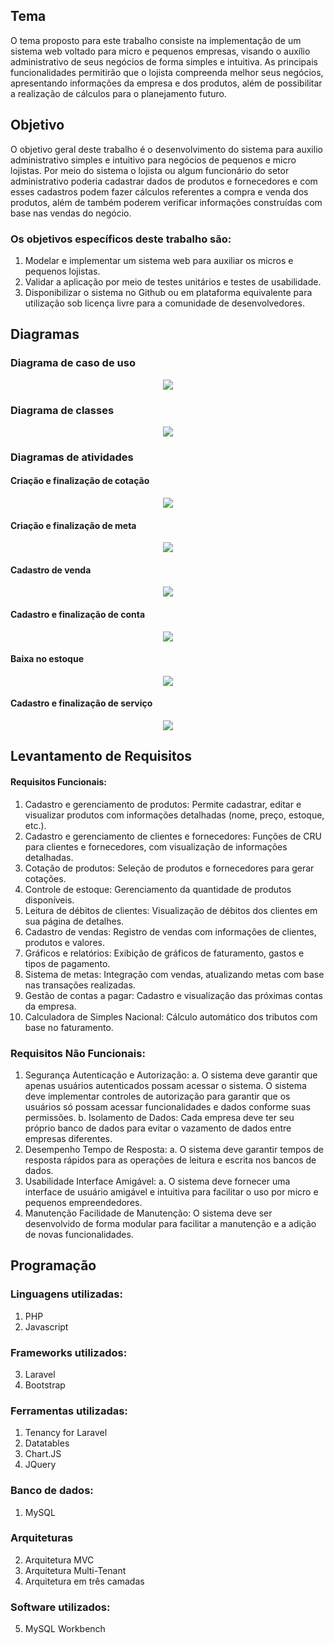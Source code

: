 ## Tema

O tema proposto para este trabalho consiste na implementação de um sistema web voltado para micro e pequenos empresas, visando o auxílio administrativo de seus negócios de forma simples e intuitiva. As principais funcionalidades permitirão que o lojista compreenda melhor seus negócios, apresentando informações da empresa e dos produtos, além de possibilitar a realização de cálculos para o planejamento futuro.

## Objetivo

O objetivo geral deste trabalho é o desenvolvimento do sistema para auxilio administrativo simples e intuitivo para negócios de pequenos e micro lojistas. Por meio do sistema o lojista ou algum funcionário do setor administrativo poderia cadastrar dados de produtos e fornecedores e com esses cadastros podem fazer cálculos referentes a compra e venda dos produtos, além de também poderem verificar informações construídas com base nas vendas do negócio.

### Os objetivos específicos deste trabalho são:
1. Modelar e implementar um sistema web para auxiliar os micros e pequenos lojistas.
2. Validar a aplicação por meio de testes unitários e testes de usabilidade.
3. Disponibilizar o sistema no Github ou em plataforma equivalente para utilização sob
licença livre para a comunidade de desenvolvedores.

## Diagramas
### Diagrama de caso de uso
<center><img src="resources/diagramas/diagrama_casos_uso.png"></center>

### Diagrama de classes

<center><img src="resources/diagramas/diagrama_classe.png"></center>

### Diagramas de atividades
#### Criação e finalização de cotação
<center><img src="resources/diagramas/diagrama_atividades_cotacao.png" ></center>

#### Criação e finalização de meta
<center><img src="resources/diagramas/diagrama_atividade_meta.png" ></center>

#### Cadastro de venda
<center><img src="resources/diagramas/diagrama_atividade_venda.png" ></center>

#### Cadastro e finalização de conta
<center><img src="resources/diagramas/diagrama_atividade_conta.png" ></center>

#### Baixa no estoque
<center><img src="resources/diagramas/diagrama_atividade_estoque.png" ></center>

#### Cadastro e finalização de serviço
<center><img src="resources/diagramas/diagrama_atividade_servico.png" ></center>


## Levantamento de Requisitos 
#### Requisitos Funcionais: 
1. Cadastro e gerenciamento de produtos: Permite cadastrar, editar e visualizar produtos com informações detalhadas (nome, preço, estoque, etc.). 
2. Cadastro e gerenciamento de clientes e fornecedores: Funções de CRU para clientes e fornecedores, com visualização de informações detalhadas. 
3. Cotação de produtos: Seleção de produtos e fornecedores para gerar cotações. 
4. Controle de estoque: Gerenciamento da quantidade de produtos disponíveis. 
5. Leitura de débitos de clientes: Visualização de débitos dos clientes em sua página de detalhes. 
6. Cadastro de vendas: Registro de vendas com informações de clientes, produtos e valores. 
7. Gráficos e relatórios: Exibição de gráficos de faturamento, gastos e tipos de pagamento. 
8. Sistema de metas: Integração com vendas, atualizando metas com base nas transações realizadas. 
9. Gestão de contas a pagar: Cadastro e visualização das próximas contas da empresa. 
10. Calculadora de Simples Nacional: Cálculo automático dos tributos com base no faturamento.

### Requisitos Não Funcionais:
1.	Segurança Autenticação e Autorização: 
a.	O sistema deve garantir que apenas usuários autenticados possam acessar o sistema. O sistema deve implementar controles de autorização para garantir que os usuários só possam acessar funcionalidades e dados conforme suas permissões. 
b.	Isolamento de Dados: Cada empresa deve ter seu próprio banco de dados para evitar o vazamento de dados entre empresas diferentes. 
2.	Desempenho Tempo de Resposta: 
a.	O sistema deve garantir tempos de resposta rápidos para as operações de leitura e escrita nos bancos de dados. 
3.	Usabilidade Interface Amigável: 
a.	O sistema deve fornecer uma interface de usuário amigável e intuitiva para facilitar o uso por micro e pequenos empreendedores.
4.	Manutenção Facilidade de Manutenção: O sistema deve ser desenvolvido de forma modular para facilitar a manutenção e a adição de novas funcionalidades.


## Programação
### Linguagens utilizadas:
1.	PHP
2.	Javascript
### Frameworks utilizados:
3.	Laravel
4.	Bootstrap
### Ferramentas utilizadas:
1.	Tenancy for Laravel
2.	Datatables
3.	Chart.JS
4.	JQuery
### Banco de dados:
1.	MySQL

### Arquiteturas
2.	Arquitetura MVC
3.	Arquitetura Multi-Tenant
4.	Arquitetura em três camadas

### Software utilizados:
5.	MySQL Workbench
